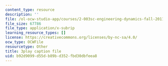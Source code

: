 ```yaml
---
content_type: resource
description: ''
file: /ol-ocw-studio-app/courses/2-003sc-engineering-dynamics-fall-2011/b92d9099d55db89bd352fbd30dbfeea8_jROTMB142T0.srt
file_size: 67786
file_type: application/x-subrip
learning_resource_types: []
license: https://creativecommons.org/licenses/by-nc-sa/4.0/
ocw_type: OCWFile
resourcetype: Other
title: 3play caption file
uid: b92d9099-d55d-b89b-d352-fbd30dbfeea8
---
```

